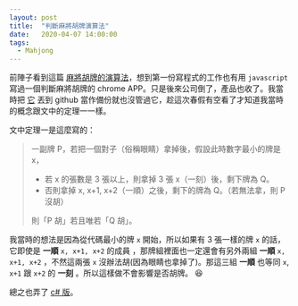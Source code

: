 ```yaml
---
layout: post
title:  "判斷麻將胡牌演算法"
date:   2020-04-07 14:00:00
tags:  
  - Mahjong
---
```


前陣子看到這篇 [麻將胡牌的演算法](https://sites.google.com/a/g2.nctu.edu.tw/unimath/2018-07/mj2)，想到第一份寫程式的工作也有用 `javascript` 寫過一個判斷麻將胡牌的 chrome APP。只是後來公司倒了，產品也收了。我當時把 [它](https://github.com/hjwu/mahjong) 丟到 github 當作備份就也沒管過它，趁這次春假有空看了才知道我當時的概念跟文中的定理一一樣。

文中定理一是這麼寫的：

> 一副牌 P，若把一個對子（俗稱眼睛）拿掉後，假設此時數字最小的牌是 x，
>
> + 若 x 的張數是 3 張以上，則拿掉 3 張 x（一刻）後，剩下牌為 Q。
> + 否則拿掉 x, x+1, x+2（一順）之後，剩下的牌為 Q。（若無法拿，則 P 沒胡）
>
> 則「P 胡」若且唯若「Q 胡」。

我當時的想法是因為從代碼最小的牌 `x` 開始，所以如果有 3 張一樣的牌 `x` 的話，它即使是 **一順** `x, x+1, x+2` 的成員 ，那牌組裡面也一定還會有另外兩組 **一順** `x, x+1, x+2` ，不然這兩張 `x` 沒辦法胡(因為眼睛也拿掉了)。那這三組 **一順** 也等同 `x`, `x+1` 跟 `x+2` 的 **一刻** 。所以這樣做不會影響是否胡牌。 :laughing:

總之也弄了 [c# 版](https://github.com/hsinjungwu/mahjong)。